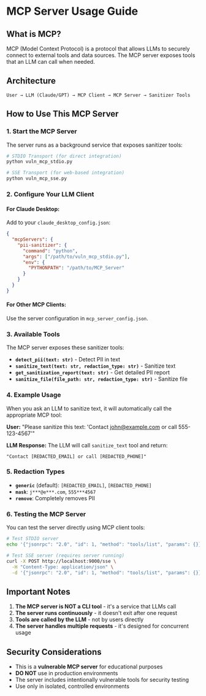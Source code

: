 # MCP Server Usage Guide

## What is MCP?

MCP (Model Context Protocol) is a protocol that allows LLMs to securely connect to external tools and data sources. The MCP server exposes tools that an LLM can call when needed.

## Architecture

```
User → LLM (Claude/GPT) → MCP Client → MCP Server → Sanitizer Tools
```

## How to Use This MCP Server

### 1. Start the MCP Server

The server runs as a background service that exposes sanitizer tools:

```bash
# STDIO Transport (for direct integration)
python vuln_mcp_stdio.py

# SSE Transport (for web-based integration)
python vuln_mcp_sse.py
```

### 2. Configure Your LLM Client

#### For Claude Desktop:
Add to your `claude_desktop_config.json`:

```json
{
  "mcpServers": {
    "pii-sanitizer": {
      "command": "python",
      "args": ["/path/to/vuln_mcp_stdio.py"],
      "env": {
        "PYTHONPATH": "/path/to/MCP_Server"
      }
    }
  }
}
```

#### For Other MCP Clients:
Use the server configuration in `mcp_server_config.json`.

### 3. Available Tools

The MCP server exposes these sanitizer tools:

- **`detect_pii(text: str)`** - Detect PII in text
- **`sanitize_text(text: str, redaction_type: str)`** - Sanitize text
- **`get_sanitization_report(text: str)`** - Get detailed PII report
- **`sanitize_file(file_path: str, redaction_type: str)`** - Sanitize file

### 4. Example Usage

When you ask an LLM to sanitize text, it will automatically call the appropriate MCP tool:

**User:** "Please sanitize this text: 'Contact john@example.com or call 555-123-4567'"

**LLM Response:** The LLM will call `sanitize_text` tool and return:
```
"Contact [REDACTED_EMAIL] or call [REDACTED_PHONE]"
```

### 5. Redaction Types

- **`generic`** (default): `[REDACTED_EMAIL]`, `[REDACTED_PHONE]`
- **`mask`**: `j***@e***.com`, `555***4567`
- **`remove`**: Completely removes PII

### 6. Testing the MCP Server

You can test the server directly using MCP client tools:

```bash
# Test STDIO server
echo '{"jsonrpc": "2.0", "id": 1, "method": "tools/list", "params": {}}' | python vuln_mcp_stdio.py

# Test SSE server (requires server running)
curl -X POST http://localhost:9000/sse \
  -H "Content-Type: application/json" \
  -d '{"jsonrpc": "2.0", "id": 1, "method": "tools/list", "params": {}}'
```

## Important Notes

1. **The MCP server is NOT a CLI tool** - it's a service that LLMs call
2. **The server runs continuously** - it doesn't exit after one request
3. **Tools are called by the LLM** - not by users directly
4. **The server handles multiple requests** - it's designed for concurrent usage

## Security Considerations

- This is a **vulnerable MCP server** for educational purposes
- **DO NOT** use in production environments
- The server includes intentionally vulnerable tools for security testing
- Use only in isolated, controlled environments
